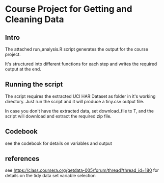 # Course Project for Getting and Cleaning Data

## Intro

The attached run_analysis.R script generates the output for the course project.

It's structured into different functions for each step and writes the required
output at the end.

## Running the script

The script requires the extracted UCI HAR Dataset as folder in it's working
directory. Just run the script and it will produce a tiny.csv output file.

In case you don't have the extracted data, set download_file to T, and the 
script will download and extract the required zip file.

## Codebook

see the codebook for details on variables and output

## references

see https://class.coursera.org/getdata-005/forum/thread?thread_id=180
for details on the tidy data set variable selection
